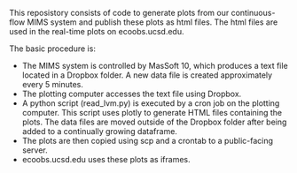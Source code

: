 This reposistory consists of code to generate plots from our continuous-flow MIMS system and publish these plots as html files.  The html files are used in the real-time plots on ecoobs.ucsd.edu.

The basic procedure is:
* The MIMS system is controlled by MasSoft 10, which produces a text file located in a Dropbox folder.  A new data file is created approximately every 5 minutes.
* The plotting computer accesses the text file using Dropbox.
* A python script (read_lvm.py) is executed by a cron job on the plotting computer.  This script uses plotly to generate HTML files containing the plots.  The data files are moved outside of the Dropbox folder after being added to a continually growing dataframe.
* The plots are then copied using scp and a crontab to a public-facing server.
* ecoobs.ucsd.edu uses these plots as iframes.

